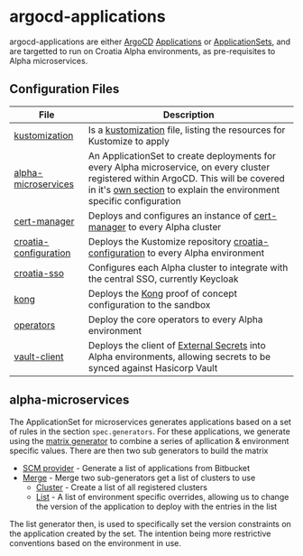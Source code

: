 # argocd-applications

argocd-applications are either [ArgoCD](https://argo-cd.readthedocs.io/en/stable/) [Applications](https://argo-cd.readthedocs.io/en/stable/operator-manual/declarative-setup/#applications) or [ApplicationSets](https://argo-cd.readthedocs.io/en/stable/user-guide/application-set/), and are targetted to run on Croatia Alpha environments, as pre-requisites to Alpha microservices.

## Configuration Files

| File | Description |
| ---- | ----------- |
| [kustomization](https://bitbucket.projectcroatia.cloud/projects/DIG/repos/croatia-components/browse/argocd/kustomization.yaml) | Is a [kustomization](https://kubernetes.io/docs/tasks/manage-kubernetes-objects/kustomization/#kustomize-feature-list) file, listing the resources for Kustomize to apply |
| [alpha-microservices](https://bitbucket.projectcroatia.cloud/projects/DIG/repos/croatia-components/browse/argocd-applications/alpha-microservices.yaml) | An ApplicationSet to create deployments for every Alpha microservice, on every cluster registered within ArgoCD. This will be covered in it's [own section](#alpha-microservices) to explain the environment specific configuration |
| [cert-manager](https://bitbucket.projectcroatia.cloud/projects/DIG/repos/croatia-components/browse/cert-manager/alpha-microservices.yaml) | Deploys and configures an instance of [cert-manager](https://cert-manager.io/) to every Alpha cluster |
| [croatia-configuration](https://bitbucket.projectcroatia.cloud/projects/DIG/repos/croatia-components/browse/cert-manager/croatia-configuration.yaml) | Deploys the Kustomize repository [croatia-configuration](https://bitbucket.projectcroatia.cloud/projects/DIG/repos/croatia-components/browse) to every Alpha environment |
| [croatia-sso](https://bitbucket.projectcroatia.cloud/projects/DIG/repos/croatia-components/browse/cert-manager/croatia-sso.yaml) | Configures each Alpha cluster to integrate with the central SSO, currently Keycloak |
| [kong](https://bitbucket.projectcroatia.cloud/projects/DIG/repos/croatia-components/browse/cert-manager/kong.yaml) | Deploys the [Kong]() proof of concept configuration to the sandbox |
| [operators](https://bitbucket.projectcroatia.cloud/projects/DIG/repos/croatia-components/browse/cert-manager/operators.yaml) | Deploy the core operators to every Alpha environment |
| [vault-client](https://bitbucket.projectcroatia.cloud/projects/DIG/repos/croatia-components/browse/cert-manager/vault-client.yaml) | Deploys the client of [External Secrets](https://external-secrets.io) into Alpha environments, allowing secrets to be synced against Hasicorp Vault |

## alpha-microservices

The ApplicationSet for microservices generates applications based on a set of rules in the section `spec.generators`.
For these applications, we generate using the [matrix generator](https://argo-cd.readthedocs.io/en/stable/operator-manual/applicationset/Generators-Matrix/) to combine a series of apllication & environment specific values.
There are then two sub generators to build the matrix
* [SCM provider](https://argo-cd.readthedocs.io/en/stable/operator-manual/applicationset/Generators-SCM-Provider/) - Generate a list of applications from Bitbucket
* [Merge](https://argo-cd.readthedocs.io/en/stable/operator-manual/applicationset/Generators-Merge/) - Merge two sub-generators get a list of clusters to use
    * [Cluster](https://argo-cd.readthedocs.io/en/stable/operator-manual/applicationset/Generators-Cluster/) - Create a list of all registered clusters
    * [List](https://argo-cd.readthedocs.io/en/stable/operator-manual/applicationset/Generators-List/) - A list of environment specific overrides, allowing us to change the version of the application to deploy with the entries in the list

The list generator then, is used to specifically set the version constraints on the application created by the set. The intention being more restrictive conventions based on the environment in use.
